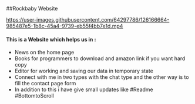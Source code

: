 




##Rockbaby Website

https://user-images.githubusercontent.com/64297786/126166664-985487e5-1b8c-45a4-9739-eb55f4bb7e1d.mp4


<h4> This is a Website which helps us in :</h4>
<ul>
  <li>News on the home page </li>  
   <li>Books for programmers to download and amazon link if you want hard copy </li>
   <li>Editor for working and saving our data in temporary state </li>
  <li>Connect with me in two types with the chat type and the other way is to fill the contact page form </li>
  <li>In addition to this i have give small updates like #Readme #BottomtoScroll </li>
  
</ul>
